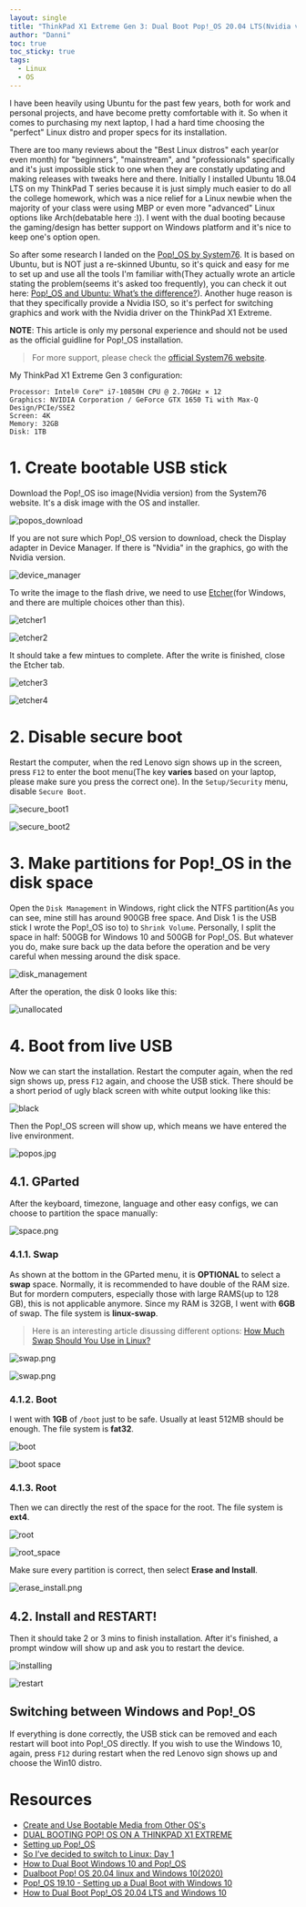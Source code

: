 ```yaml
---
layout: single
title: "ThinkPad X1 Extreme Gen 3: Dual Boot Pop!_OS 20.04 LTS(Nvidia vresion) with Windows 10"
author: "Danni"
toc: true
toc_sticky: true
tags:
  - Linux
  - OS
---
```


I have been heavily using Ubuntu for the past few years, both for work and personal projects, and have become pretty comfortable with it. So when it comes to purchasing my next laptop, I had a hard time choosing the "perfect" Linux distro and proper specs for its installation.

There are too many reviews about the "Best Linux distros" each year(or even month) for "beginners", "mainstream", and "professionals" specifically and it's just impossible stick to one when they are constatly updating and making releases with tweaks here and there. Initially I installed Ubuntu 18.04 LTS on my ThinkPad T series because it is just simply much easier to do all the college homework, which was a nice relief for a Linux newbie when the majority of your class were using MBP or even more "advanced" Linux options like Arch(debatable here :)). I went with the dual booting because the gaming/design has better support on Windows platform and it's nice to keep one's option open.

So after some research I landed on the [Pop!_OS by System76](https://system76.com/pop). It is based on Ubuntu, but is NOT just a re-skinned Ubuntu, so it's quick and easy for me to set up and use all the tools I'm familiar with(They actually wrote an article stating the problem(seems it's asked too frequently), you can check it out here: [Pop!_OS and Ubuntu: What’s the difference?](https://support.system76.com/articles/difference-between-pop-ubuntu/)). Another huge reason is that they specifically provide a Nvidia ISO, so it's perfect for switching graphics and work with the Nvidia driver on the ThinkPad X1 Extreme.

**NOTE**: This article is only my personal experience and should not be used as the official guidline for Pop!_OS installation. 

> For more support, please check the [official System76 website](https://support.system76.com/).

My ThinkPad X1 Extreme Gen 3 configuration:
```
Processor: Intel® Core™ i7-10850H CPU @ 2.70GHz × 12 
Graphics: NVIDIA Corporation / GeForce GTX 1650 Ti with Max-Q Design/PCIe/SSE2
Screen: 4K
Memory: 32GB
Disk: 1TB
```

# 1. Create bootable USB stick

Download the Pop!_OS iso image(Nvidia version) from the System76 website. It's a disk image with the OS and installer. 

![popos_download](/assets/images/post/popos/popos_download.jpg) 

If you are not sure which Pop!_OS version to download, check the Display adapter in Device Manager. If there is "Nvidia" in the graphics, go with the Nvidia version. 

![device_manager](/assets/images/post/popos/device_manager.jpg) 

To write the image to the flash drive, we need to use [Etcher](https://www.balena.io/etcher/)(for Windows, and there are multiple choices other than this). 

![etcher1](/assets/images/post/popos/etcher1.jpg) 

![etcher2](/assets/images/post/popos/etcher2.jpg) 

It should take a few mintues to complete. After the write is finished, close the Etcher tab.

![etcher3](/assets/images/post/popos/etcher3.jpg) 

![etcher4](/assets/images/post/popos/etcher4.jpg) 


# 2. Disable secure boot

Restart the computer, when the red Lenovo sign shows up in the screen, press `F12` to enter the boot menu(The key **varies** based on your laptop, please make sure you press the correct one). In the `Setup/Security` menu, disable `Secure Boot`.

![secure_boot1](/assets/images/post/popos/secure_boot1.jpg) 

![secure_boot2](/assets/images/post/popos/secure_boot2.jpg) 


# 3. Make partitions for Pop!_OS in the disk space

Open the `Disk Management` in Windows, right click the NTFS partition(As you can see, mine still has around 900GB free space. And Disk 1 is the USB stick I wrote the Pop!_OS iso to) to `Shrink Volume`. Personally, I split the space in half: 500GB for Windows 10 and 500GB for Pop!_OS. But whatever you do, make sure back up the data before the operation and be very careful when messing around the disk space. 

![disk_management](/assets/images/post/popos/disk_management.jpg) 


After the operation, the disk 0 looks like this:

![unallocated](/assets/images/post/popos/unallocated.jpg) 


# 4. Boot from live USB

Now we can start the installation. Restart the computer again, when the red sign shows up, press `F12` again, and choose the USB stick. There should be a short period of ugly black screen with white output looking like this:   

![black](/assets/images/post/popos/black.jpg) 

Then the Pop!_OS screen will show up, which means we have entered the live environment. 

![popos.jpg](/assets/images/post/popos/popos.jpg) 


## 4.1. GParted

After the keyboard, timezone, language and other easy configs, we can choose to partition the space manually:

![space.png](/assets/images/post/popos/space.png)

### 4.1.1. Swap

As shown at the bottom in the GParted menu, it is **OPTIONAL** to select a **swap** space. Normally, it is recommended to have double of the RAM size. But for mordern computers, especially those with large RAMS(up to 128 GB), this is not applicable anymore. Since my RAM is 32GB, I went with **6GB** of swap. The file system is **linux-swap**.

> Here is an interesting article disussing different options: [How Much Swap Should You Use in Linux?](https://itsfoss.com/swap-size/)

![swap.png](/assets/images/post/popos/swap_space.png) 

![swap.png](/assets/images/post/popos/swap.png) 


### 4.1.2. Boot

I went with **1GB** of `/boot` just to be safe. Usually at least 512MB should be enough. The file system is **fat32**.

![boot](/assets/images/post/popos/boot.jpg)

![boot space](/assets/images/post/popos/boot_space.png)

### 4.1.3. Root

Then we can directly the rest of the space for the root. The file system is **ext4**.

![root](/assets/images/post/popos/root.png)

![root_space](/assets/images/post/popos/root_space.png)

Make sure every partition is correct, then select **Erase and Install**.

![erase_install.png](/assets/images/post/popos/erase_install.png) 

## 4.2. Install and RESTART!

Then it should take 2 or 3 mins to finish installation. After it's finished, a prompt window will show up and ask you to restart the device.

![installing](/assets/images/post/popos/installing.png) 

![restart](/assets/images/post/popos/restart.png) 

## Switching between Windows and Pop!_OS

If everything is done correctly, the USB stick can be removed and each restart will boot into Pop!_OS directly. If you wish to use the Windows 10, again, press `F12` during restart when the red Lenovo sign shows up and choose the Win10 distro. 

# Resources

- [Create and Use Bootable Media from Other OS's](https://support.system76.com/articles/live-disk/)
- [DUAL BOOTING POP! OS ON A THINKPAD X1 EXTREME](http://www.glowseed.com/mindmash/?p=643)
- [Setting up Pop!_OS](https://deepak.puthraya.com/2019/10/10/popos-thinkpad-x1-extreme)
- [So I’ve decided to switch to Linux: Day 1](https://www.ultrabookreview.com/33225-decided-to-switch-to-linux-day-1/)
- [How to Dual Boot Windows 10 and Pop!_OS](https://techhut.tv/dual-boot-windows-10-pop-os/)
- [Dualboot Pop! OS 20.04 linux and Windows 10(2020)](https://www.youtube.com/watch?v=XGa-HHYPF2s)
- [Pop!_OS 19.10 - Setting up a Dual Boot with Windows 10](https://www.youtube.com/watch?v=CozK7sJ8UMs)
- [How to Dual Boot Pop!_OS 20.04 LTS and Windows 10](https://www.youtube.com/watch?v=EXZ7_DVxztQ&t=139s)